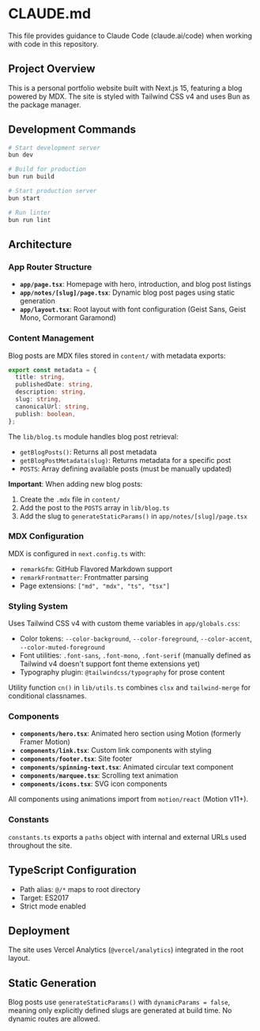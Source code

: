 # CLAUDE.md

This file provides guidance to Claude Code (claude.ai/code) when working with code in this repository.

## Project Overview

This is a personal portfolio website built with Next.js 15, featuring a blog powered by MDX. The site is styled with Tailwind CSS v4 and uses Bun as the package manager.

## Development Commands

```bash
# Start development server
bun dev

# Build for production
bun run build

# Start production server
bun start

# Run linter
bun run lint
```

## Architecture

### App Router Structure

- **`app/page.tsx`**: Homepage with hero, introduction, and blog post listings
- **`app/notes/[slug]/page.tsx`**: Dynamic blog post pages using static generation
- **`app/layout.tsx`**: Root layout with font configuration (Geist Sans, Geist Mono, Cormorant Garamond)

### Content Management

Blog posts are MDX files stored in `content/` with metadata exports:

```typescript
export const metadata = {
  title: string,
  publishedDate: string,
  description: string,
  slug: string,
  canonicalUrl: string,
  publish: boolean,
};
```

The `lib/blog.ts` module handles blog post retrieval:

- `getBlogPosts()`: Returns all post metadata
- `getBlogPostMetadata(slug)`: Returns metadata for a specific post
- `POSTS`: Array defining available posts (must be manually updated)

**Important**: When adding new blog posts:

1. Create the `.mdx` file in `content/`
2. Add the post to the `POSTS` array in `lib/blog.ts`
3. Add the slug to `generateStaticParams()` in `app/notes/[slug]/page.tsx`

### MDX Configuration

MDX is configured in `next.config.ts` with:

- `remarkGfm`: GitHub Flavored Markdown support
- `remarkFrontmatter`: Frontmatter parsing
- Page extensions: `["md", "mdx", "ts", "tsx"]`

### Styling System

Uses Tailwind CSS v4 with custom theme variables in `app/globals.css`:

- Color tokens: `--color-background`, `--color-foreground`, `--color-accent`, `--color-muted-foreground`
- Font utilities: `.font-sans`, `.font-mono`, `.font-serif` (manually defined as Tailwind v4 doesn't support font theme extensions yet)
- Typography plugin: `@tailwindcss/typography` for prose content

Utility function `cn()` in `lib/utils.ts` combines `clsx` and `tailwind-merge` for conditional classnames.

### Components

- **`components/hero.tsx`**: Animated hero section using Motion (formerly Framer Motion)
- **`components/link.tsx`**: Custom link components with styling
- **`components/footer.tsx`**: Site footer
- **`components/spinning-text.tsx`**: Animated circular text component
- **`components/marquee.tsx`**: Scrolling text animation
- **`components/icons.tsx`**: SVG icon components

All components using animations import from `motion/react` (Motion v11+).

### Constants

`constants.ts` exports a `paths` object with internal and external URLs used throughout the site.

## TypeScript Configuration

- Path alias: `@/*` maps to root directory
- Target: ES2017
- Strict mode enabled

## Deployment

The site uses Vercel Analytics (`@vercel/analytics`) integrated in the root layout.

## Static Generation

Blog posts use `generateStaticParams()` with `dynamicParams = false`, meaning only explicitly defined slugs are generated at build time. No dynamic routes are allowed.
